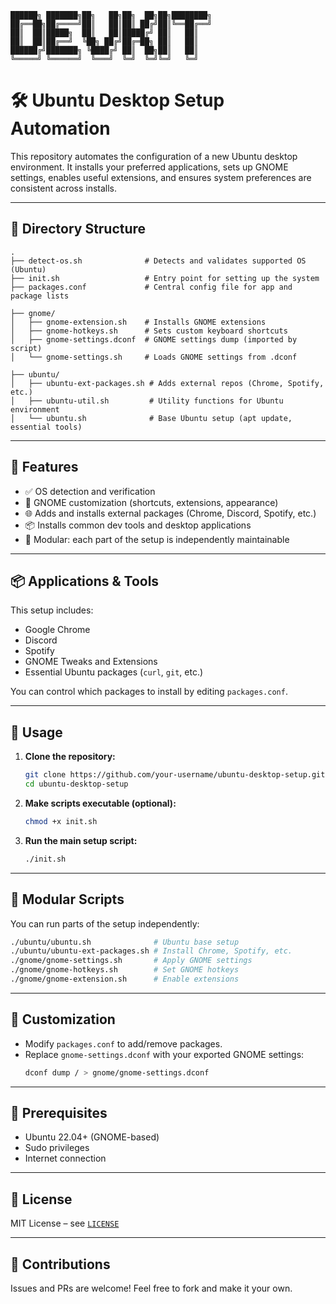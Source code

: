```
██████╗ ███████╗██╗   ██╗██╗  ██╗██╗████████╗
██╔══██╗██╔════╝██║   ██║██║ ██╔╝██║╚══██╔══╝
██║  ██║█████╗  ██║   ██║█████╔╝ ██║   ██║   
██║  ██║██╔══╝  ╚██╗ ██╔╝██╔═██╗ ██║   ██║   
██████╔╝███████╗ ╚████╔╝ ██║  ██╗██║   ██║   
╚═════╝ ╚══════╝  ╚═══╝  ╚═╝  ╚═╝╚═╝   ╚═╝   
```

# 🛠️ Ubuntu Desktop Setup Automation

This repository automates the configuration of a new Ubuntu desktop environment. It installs your preferred applications, sets up GNOME settings, enables useful extensions, and ensures system preferences are consistent across installs.

---

## 📂 Directory Structure

```
.
├── detect-os.sh              # Detects and validates supported OS (Ubuntu)
├── init.sh                   # Entry point for setting up the system
├── packages.conf             # Central config file for app and package lists

├── gnome/
│   ├── gnome-extension.sh    # Installs GNOME extensions
│   ├── gnome-hotkeys.sh      # Sets custom keyboard shortcuts
│   ├── gnome-settings.dconf  # GNOME settings dump (imported by script)
│   └── gnome-settings.sh     # Loads GNOME settings from .dconf

├── ubuntu/
│   ├── ubuntu-ext-packages.sh # Adds external repos (Chrome, Spotify, etc.)
│   ├── ubuntu-util.sh         # Utility functions for Ubuntu environment
│   └── ubuntu.sh              # Base Ubuntu setup (apt update, essential tools)
```

---

## 🚀 Features

- ✅ OS detection and verification
- 🎨 GNOME customization (shortcuts, extensions, appearance)
- 🌐 Adds and installs external packages (Chrome, Discord, Spotify, etc.)
- 📦 Installs common dev tools and desktop applications
- 🧩 Modular: each part of the setup is independently maintainable

---

## 📦 Applications & Tools

This setup includes:

- Google Chrome
- Discord
- Spotify
- GNOME Tweaks and Extensions
- Essential Ubuntu packages (`curl`, `git`, etc.)

You can control which packages to install by editing `packages.conf`.

---

## 📝 Usage

1. **Clone the repository:**

   ```bash
   git clone https://github.com/your-username/ubuntu-desktop-setup.git
   cd ubuntu-desktop-setup
   ```

2. **Make scripts executable (optional):**

   ```bash
   chmod +x init.sh
   ```

3. **Run the main setup script:**

   ```bash
   ./init.sh
   ```

---

## 🧩 Modular Scripts

You can run parts of the setup independently:

```bash
./ubuntu/ubuntu.sh              # Ubuntu base setup
./ubuntu/ubuntu-ext-packages.sh # Install Chrome, Spotify, etc.
./gnome/gnome-settings.sh       # Apply GNOME settings
./gnome/gnome-hotkeys.sh        # Set GNOME hotkeys
./gnome/gnome-extension.sh      # Enable extensions
```

---

## 🔧 Customization

- Modify `packages.conf` to add/remove packages.
- Replace `gnome-settings.dconf` with your exported GNOME settings:
  ```bash
  dconf dump / > gnome/gnome-settings.dconf
  ```

---

## 🧰 Prerequisites

- Ubuntu 22.04+ (GNOME-based)
- Sudo privileges
- Internet connection

---

## 📄 License

MIT License – see [`LICENSE`](LICENSE)

---

## 🤝 Contributions

Issues and PRs are welcome! Feel free to fork and make it your own.
